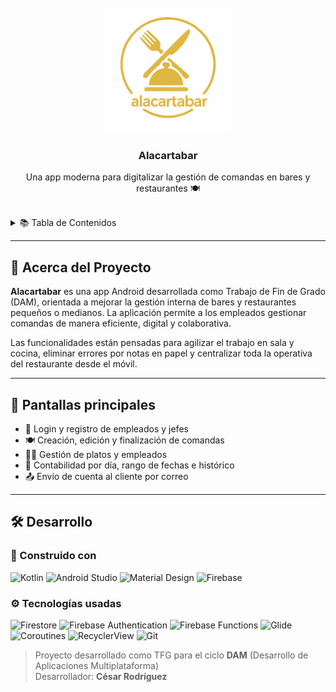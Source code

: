<!-- PROJECT LOGO -->
<br />
<div align="center">
  <a href="https://github.com/tuusuario/Alacartabar">
    <img src="images/logo.png" alt="Logo" width="200">
  </a>

  <h3 align="center">Alacartabar</h3>

  <p align="center">
    Una app moderna para digitalizar la gestión de comandas en bares y restaurantes 🍽️
    <br />
    <br />

  </p>
</div>

<!-- TABLE OF CONTENTS -->
<details>
  <summary>📚 Tabla de Contenidos</summary>
  <ol>
    <li><a href="#acerca-del-proyecto">Acerca del Proyecto</a></li>
    <li><a href="#pantallas-principales">Pantallas Principales</a></li>
    <li>
      <a href="#desarrollo">Desarrollo</a>
      <ul>
        <li><a href="#construido-con">Construido con</a></li>
        <li><a href="#tecnologías-usadas">Tecnologías usadas</a></li>
      </ul>
    </li>
    <li><a href="#como-contribuir">Cómo Contribuir</a></li>
    <li><a href="#licencia">Licencia</a></li>
  </ol>
</details>

---

## 🧾 Acerca del Proyecto

**Alacartabar** es una app Android desarrollada como Trabajo de Fin de Grado (DAM), orientada a mejorar la gestión interna de bares y restaurantes pequeños o medianos. La aplicación permite a los empleados gestionar comandas de manera eficiente, digital y colaborativa.

Las funcionalidades están pensadas para agilizar el trabajo en sala y cocina, eliminar errores por notas en papel y centralizar toda la operativa del restaurante desde el móvil.

---

## 📱 Pantallas principales

- 🔐 Login y registro de empleados y jefes
- 🍽️ Creación, edición y finalización de comandas
- 🧑‍🍳 Gestión de platos y empleados
- 💸 Contabilidad por día, rango de fechas e histórico
- 📤 Envío de cuenta al cliente por correo

---

## 🛠️ Desarrollo

### 🔧 Construido con

![Kotlin](https://img.shields.io/badge/Kotlin-0095D5?style=for-the-badge&logo=kotlin&logoColor=white)
![Android Studio](https://img.shields.io/badge/Android_Studio-3DDC84?style=for-the-badge&logo=android-studio&logoColor=white)
![Material Design](https://img.shields.io/badge/Material_Design-757575?style=for-the-badge&logo=material-design&logoColor=white)
![Firebase](https://img.shields.io/badge/Firebase-FFCA28?style=for-the-badge&logo=firebase&logoColor=white)

### ⚙️ Tecnologías usadas

![Firestore](https://img.shields.io/badge/Firestore-FFCA28?style=for-the-badge&logo=firebase&logoColor=white)
![Firebase Authentication](https://img.shields.io/badge/Auth-FFCA28?style=for-the-badge&logo=firebase&logoColor=white)
![Firebase Functions](https://img.shields.io/badge/Cloud_Functions-FFCA28?style=for-the-badge&logo=firebase&logoColor=white)
![Glide](https://img.shields.io/badge/Glide-3DDC84?style=for-the-badge&logo=glide&logoColor=white)
![Coroutines](https://img.shields.io/badge/Coroutines-0095D5?style=for-the-badge&logo=kotlin&logoColor=white)
![RecyclerView](https://img.shields.io/badge/RecyclerView-3DDC84?style=for-the-badge&logo=android&logoColor=white)
![Git](https://img.shields.io/badge/Git-F05032?style=for-the-badge&logo=git&logoColor=white)

> Proyecto desarrollado como TFG para el ciclo **DAM** (Desarrollo de Aplicaciones Multiplataforma)  
> Desarrollador: **César Rodríguez**

